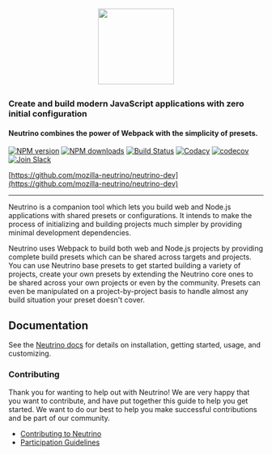 <h1><p align="center"><a href="https://neutrino.js.org"><img src="https://raw.githubusercontent.com/mozilla-neutrino/neutrino-dev/master/docs/assets/logo.png" height="150"></a></p></h1>

### Create and build modern JavaScript applications with zero initial configuration
#### Neutrino combines the power of Webpack with the simplicity of presets.

[![NPM version][npm-image]][npm-url]
[![NPM downloads][npm-downloads]][npm-url]
[![Build Status][travis-image]][travis-url]
[![Codacy][codacy-image]][codacy-url]
[![codecov][codecov-image]][codecov-url]
[![Join Slack][slack-image]][slack-url]

[https://github.com/mozilla-neutrino/neutrino-dev](https://github.com/mozilla-neutrino/neutrino-dev)

---

Neutrino is a companion tool which lets you build web and Node.js applications with shared presets or configurations. 
It intends to make the process of initializing and building projects much simpler by providing minimal development
dependencies.

Neutrino uses Webpack to build both web and Node.js projects by providing complete build presets which can be shared
across targets and projects. You can use Neutrino base presets to get started building a variety of projects, create
your own presets by extending the Neutrino core ones to be shared across your own projects or even by the community.
Presets can even be manipulated on a project-by-project basis to handle almost any build situation your preset doesn't
cover.

## Documentation

See the [Neutrino docs](https://neutrino.js.org)
for details on installation, getting started, usage, and customizing.

### Contributing

Thank you for wanting to help out with Neutrino! We are very happy that you want to contribute, and have put together
this guide to help you get started. We want to do our best to help you make successful contributions and be part of our
community.

- [Contributing to Neutrino](https://neutrino.js.org/contributing/)
- [Participation Guidelines](https://neutrino.js.org/contributing/code-of-conduct)

[npm-image]: https://img.shields.io/npm/v/neutrino.svg
[npm-downloads]: https://img.shields.io/npm/dt/neutrino.svg
[npm-url]: https://npmjs.org/package/neutrino
[travis-image]: https://travis-ci.org/mozilla-neutrino/neutrino-dev.svg?branch=master
[travis-url]: https://travis-ci.org/mozilla-neutrino/neutrino-dev
[slack-image]: https://neutrino-slack.herokuapp.com/badge.svg
[slack-url]: https://neutrino-slack.herokuapp.com/
[codacy-image]: https://api.codacy.com/project/badge/Grade/8717707007704c929de39ec20b7b0542
[codacy-url]: https://www.codacy.com/app/Neutrino/neutrino-dev?utm_source=github.com&utm_medium=referral&utm_content=mozilla-neutrino/neutrino-dev&utm_campaign=badger
[codecov-image]: https://codecov.io/gh/mozilla-neutrino/neutrino-dev/branch/master/graph/badge.svg
[codecov-url]: https://codecov.io/gh/mozilla-neutrino/neutrino-dev
